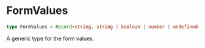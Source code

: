 # FormValues

```ts
type FormValues = Record<string, string | boolean | number | undefined>
```

A generic type for the form values.
